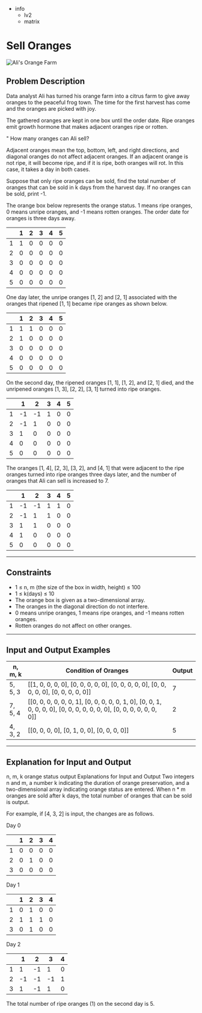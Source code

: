 - info
    - lv2
    - matrix

# Sell Oranges
![Ali's Orange Farm](./15-1.webp)

## Problem Description
Data analyst Ali has turned his orange farm into a citrus farm to give away oranges to the peaceful frog town. The time for the first harvest has come and the oranges are picked with joy.

The gathered oranges are kept in one box until the order date. Ripe oranges emit growth hormone that makes adjacent oranges ripe or rotten.

" How many oranges can Ali sell?

Adjacent oranges mean the top, bottom, left, and right directions, and diagonal oranges do not affect adjacent oranges. If an adjacent orange is not ripe, it will become ripe, and if it is ripe, both oranges will rot. In this case, it takes a day in both cases.

Suppose that only ripe oranges can be sold, find the total number of oranges that can be sold in k days from the harvest day. If no oranges can be sold, print -1.

The orange box below represents the orange status. 1 means ripe oranges, 0 means unripe oranges, and -1 means rotten oranges. The order date for oranges is three days away.

|  | 1 | 2 | 3 | 4 | 5 |
| --- | --- | --- | --- | --- | --- |
| 1 | 1 | 0 | 0 | 0 | 0 |
| 2 | 0 | 0 | 0 | 0 | 0 |
| 3 | 0 | 0 | 0 | 0 | 0 |
| 4 | 0 | 0 | 0 | 0 | 0 |
| 5 | 0 | 0 | 0 | 0 | 0 |

One day later, the unripe oranges [1, 2] and [2, 1] associated with the oranges that ripened [1, 1] became ripe oranges as shown below.

|  | 1 | 2 | 3 | 4 | 5 |
| --- | --- | --- | --- | --- | --- |
| 1 | 1 | 1 | 0 | 0 | 0 |
| 2 | 1 | 0 | 0 | 0 | 0 |
| 3 | 0 | 0 | 0 | 0 | 0 |
| 4 | 0 | 0 | 0 | 0 | 0 |
| 5 | 0 | 0 | 0 | 0 | 0 |

On the second day, the ripened oranges [1, 1], [1, 2], and [2, 1] died, and the unripened oranges [1, 3], [2, 2], [3, 1] turned into ripe oranges.

|  | 1 | 2 | 3 | 4 | 5 |
| --- | --- | --- | --- | --- | --- |
| 1 | -1 | -1 | 1 | 0 | 0 |
| 2 | -1 | 1 | 0 | 0 | 0 |
| 3 | 1 | 0 | 0 | 0 | 0 |
| 4 | 0 | 0 | 0 | 0 | 0 |
| 5 | 0 | 0 | 0 | 0 | 0 |

The oranges [1, 4], [2, 3], [3, 2], and [4, 1] that were adjacent to the ripe oranges turned into ripe oranges three days later, and the number of oranges that Ali can sell is increased to 7.

|  | 1 | 2 | 3 | 4 | 5 |
| --- | --- | --- | --- | --- | --- |
| 1 | -1 | -1 | 1 | 1 | 0 |
| 2 | -1 | 1 | 1 | 0 | 0 |
| 3 | 1 | 1 | 0 | 0 | 0 |
| 4 | 1 | 0 | 0 | 0 | 0 |
| 5 | 0 | 0 | 0 | 0 | 0 |

---

## Constraints

- 1 ≤ n, m (the size of the box in width, height) ≤ 100 
- 1 ≤ k(days) ≤ 10 
- The orange box is given as a two-dimensional array. 
- The oranges in the diagonal direction do not interfere. 
- 0 means unripe oranges, 1 means ripe oranges, and -1 means rotten oranges. 
- Rotten oranges do not affect on other oranges.

---

## Input and Output Examples

| n, m, k | Condition of Oranges | Output |
| --- | --- | --- |
| 5, 5, 3 | [[1, 0, 0, 0, 0], [0, 0, 0, 0, 0], [0, 0, 0, 0, 0], [0, 0, 0, 0, 0], [0, 0, 0, 0, 0]] | 7 |
| 7, 5, 4 | [[0, 0, 0, 0, 0, 0, 1], [0, 0, 0, 0, 0, 1, 0], [0, 0, 1, 0, 0, 0, 0], [0, 0, 0, 0, 0, 0, 0], [0, 0, 0, 0, 0, 0, 0]] | 2 |
| 4, 3, 2 | [[0, 0, 0, 0], [0, 1, 0, 0], [0, 0, 0, 0]] | 5 |

---

## Explanation for Input and Output

n, m, k orange status output Explanations for Input and Output Two integers n and m, a number k indicating the duration of orange preservation, and a two-dimensional array indicating orange status are entered. When n * m oranges are sold after k days, the total number of oranges that can be sold is output.

For example, if [4, 3, 2] is input, the changes are as follows.

Day 0

|  | 1 | 2 | 3 | 4 |
| --- | --- | --- | --- | --- |
| 1 | 0 | 0 | 0 | 0 |
| 2 | 0 | 1 | 0 | 0 |
| 3 | 0 | 0 | 0 | 0 |

Day 1

|  | 1 | 2 | 3 | 4 |
| --- | --- | --- | --- | --- |
| 1 | 0 | 1 | 0 | 0 |
| 2 | 1 | 1 | 1 | 0 |
| 3 | 0 | 1 | 0 | 0 |

Day 2

|  | 1 | 2 | 3 | 4 |
| --- | --- | --- | --- | --- |
| 1 | 1 | -1 | 1 | 0 |
| 2 | -1 | -1 | -1 | 1 |
| 3 | 1 | -1 | 1 | 0 |

The total number of ripe oranges (1) on the second day is 5.
